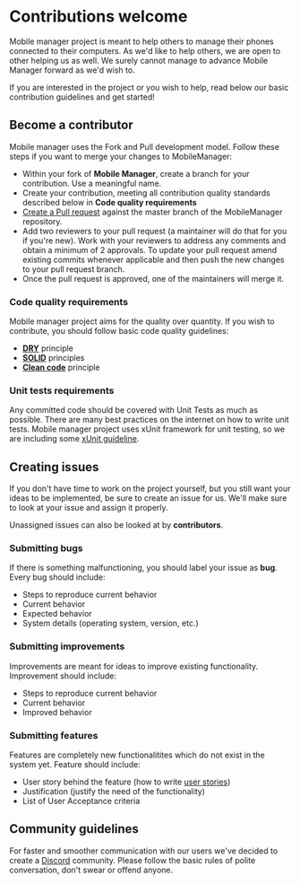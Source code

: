 # Contributions welcome
Mobile manager project is meant to help others to manage their phones connected to their computers. As we'd like to help others, we are open to other helping us as well. We surely cannot manage to advance Mobile Manager forward as we'd wish to. 

If you are interested in the project or you wish to help, read below our basic contribution guidelines and get started!
## Become a contributor
Mobile manager uses the Fork and Pull development model. Follow these steps if you want to merge your changes to MobileManager:

* Within your fork of **Mobile Manager**, create a branch for your contribution. Use a meaningful name.
* Create your contribution, meeting all contribution quality standards described below in **Code quality requirements**
* [Create a Pull request](https://help.github.com/articles/creating-a-pull-request-from-a-fork/) against the master branch of the MobileManager repository.
* Add two reviewers to your pull request (a maintainer will do that for you if you're new). Work with your reviewers to address any comments and obtain a minimum of 2 approvals. To update your pull request amend existing commits whenever applicable and then push the new changes to your pull request branch.
* Once the pull request is approved, one of the maintainers will merge it.
### Code quality requirements
Mobile manager project aims for the quality over quantity. If you wish to contribute, you should follow basic code quality guidelines:
* [**DRY**](https://web-techno.net/dry-principle-explained/) principle
* [**SOLID**](https://medium.com/mindorks/solid-principles-explained-with-examples-79d1ce114ace) principles
* [**Clean code**](https://www.c-sharpcorner.com/article/important-tips-to-write-clean-code-in-visual-studio/) principle
### Unit tests requirements
Any committed code should be covered with Unit Tests as much as possible. There are many best practices on the internet on how to write unit tests. Mobile manager project uses xUnit framework for unit testing, so we are including some [xUnit guideline](https://xunit.github.io/docs/getting-started-dotnet-core).
## Creating issues
If you don't have time to work on the project yourself, but you still want your ideas to be implemented, be sure to create an issue for us. We'll make sure to look at your issue and assign it properly.

Unassigned issues can also be looked at by **contributors**.
### Submitting bugs
If there is something malfunctioning, you should label your issue as **bug**. Every bug should include:
* Steps to reproduce current behavior
* Current behavior
* Expected behavior
* System details (operating system, version, etc.)
### Submitting improvements
Improvements are meant for ideas to improve existing functionality. Improvement should include:
* Steps to reproduce current behavior
* Current behavior
* Improved behavior
### Submitting features
Features are completely new functionalitites which do not exist in the system yet. Feature should include:
* User story behind the feature (how to write [user stories](https://www.mountaingoatsoftware.com/agile/user-stories))
* Justification (justify the need of the functionality)
* List of User Acceptance criteria
## Community guidelines
For faster and smoother communication with our users we've decided to create a [Discord](https://discord.gg/4WabeJp) community. Please follow the basic rules of polite conversation, don't swear or offend anyone.
